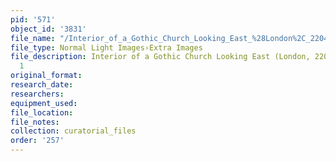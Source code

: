 ```yaml
---
pid: '571'
object_id: '3831'
file_name: "/Interior_of_a_Gothic_Church_Looking_East_%28London%2C_2204%29_Extra_1.jpg"
file_type: Normal Light Images›Extra Images
file_description: Interior of a Gothic Church Looking East (London, 2204) - Extra
  1
original_format:
research_date:
researchers:
equipment_used:
file_location:
file_notes:
collection: curatorial_files
order: '257'
---
```

